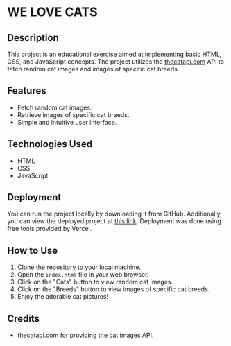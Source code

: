 # WE LOVE CATS

## Description

This project is an educational exercise aimed at implementing basic HTML, CSS, and JavaScript concepts. The project utilizes the [thecatapi.com](https://thecatapi.com/) API to fetch random cat images and images of specific cat breeds.

## Features

- Fetch random cat images.
- Retrieve images of specific cat breeds.
- Simple and intuitive user interface.

## Technologies Used

- HTML
- CSS
- JavaScript

## Deployment

You can run the project locally by downloading it from GitHub. Additionally, you can view the deployed project at [this link](https://cats-lemon.vercel.app/). Deployment was done using free tools provided by Vercel.

## How to Use

1. Clone the repository to your local machine.
2. Open the `index.html` file in your web browser.
3. Click on the "Cats" button to view random cat images.
4. Click on the "Breeds" button to view images of specific cat breeds.
5. Enjoy the adorable cat pictures!

## Credits

- [thecatapi.com](https://thecatapi.com/) for providing the cat images API.